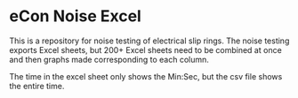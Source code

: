 # eCon Noise Excel
 This is a repository for noise testing of electrical slip rings. The noise testing exports Excel sheets, but 200+ Excel sheets need to be combined at once and then graphs made corresponding to each column.

 The time in the excel sheet only shows the Min:Sec, but the csv file shows the entire time.

